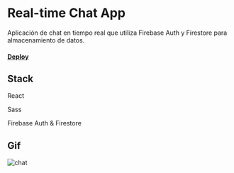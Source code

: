 # Real-time Chat App

Aplicación de chat en tiempo real que utiliza Firebase Auth y Firestore para almacenamiento de datos.



#### [Deploy](https://chat-app-auth.netlify.app/)



## Stack

React

Sass

Firebase Auth & Firestore



## Gif
![chat](https://user-images.githubusercontent.com/74205827/144539514-693314ca-a563-4e9d-a2e6-9cca30773820.gif)
